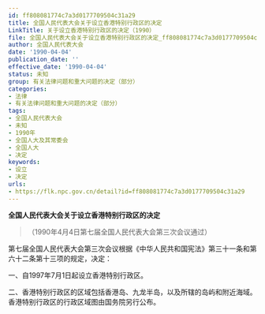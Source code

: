 ```yaml
---
id: ff808081774c7a3d0177709504c31a29
title: 全国人民代表大会关于设立香港特别行政区的决定
LinkTitle: 关于设立香港特别行政区的决定（1990）
file: 全国人民代表大会关于设立香港特别行政区的决定_ff808081774c7a3d0177709504c31a29.doc
author: 全国人民代表大会
date: '1990-04-04'
publication_date: ''
effective_date: '1990-04-04'
status: 未知
group: 有关法律问题和重大问题的决定（部分）
categories:
- 法律
- 有关法律问题和重大问题的决定（部分）
tags:
- 全国人民代表大会
- 未知
- 1990年
- 全国人大及其常委会
- 全国人大
- 决定
keywords:
- 设立
- 决定
urls:
- https://flk.npc.gov.cn/detail?id=ff808081774c7a3d0177709504c31a29
---
```


**全国人民代表大会关于设立香港特别行政区的决定**

> （1990年4月4日第七届全国人民代表大会第三次会议通过）

第七届全国人民代表大会第三次会议根据《中华人民共和国宪法》第三十一条和第六十二条第十三项的规定，决定：

一、自1997年7月1日起设立香港特别行政区。

二、香港特别行政区的区域包括香港岛、九龙半岛，以及所辖的岛屿和附近海域。香港特别行政区的行政区域图由国务院另行公布。

